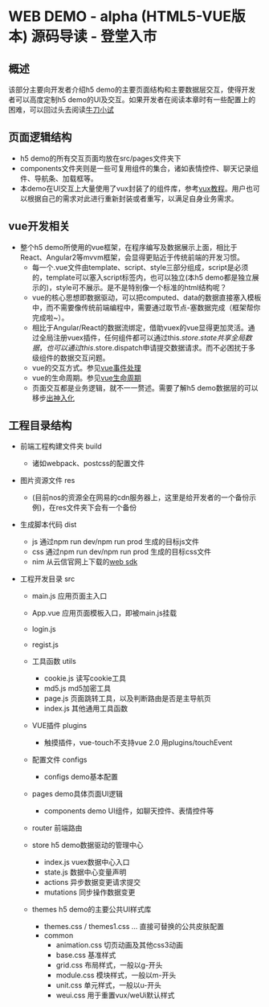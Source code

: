# WEB DEMO - alpha (HTML5-VUE版本) 源码导读 - 登堂入市
## 概述
该部分主要向开发者介绍h5 demo的主要页面结构和主要数据层交互，使得开发者可以高度定制h5 demo的UI及交互。如果开发者在阅读本章时有一些配置上的困难，可以回过头去阅读[牛刀小试](./h5-demo-guide-1.md)

## 页面逻辑结构
- h5 demo的所有交互页面均放在src/pages文件夹下
- components文件夹则是一些可复用组件的集合，诸如表情控件、聊天记录组件、导航条、加载框等。
- 本demo在UI交互上大量使用了vux封装了的组件库，参考[vux教程](https://vux.li/#/)。用户也可以根据自己的需求对此进行重新封装或者重写，以满足自身业务需求。

## vue开发相关
- 整个h5 demo所使用的vue框架，在程序编写及数据展示上面，相比于React、Angular2等mvvm框架，会显得更贴近于传统前端的开发习惯。
  - 每一个.vue文件由template、script、style三部分组成，script是必须的，template可以塞入script标签内，也可以独立(本h5 demo都是独立展示的)，style可不展示。是不是特别像一个标准的html结构呢？
  - vue的核心思想即数据驱动，可以把computed、data的数据直接塞入模板中，而不需要像传统前端编程中，需要通过取节点-塞数据完成（框架帮你完成啦~）。
  - 相比于Angular/React的数据流绑定，借助vuex的vue显得更加灵活。通过全局注册vuex插件，任何组件都可以通过this.$store.state共享全局数据，也可以通过this.$store.dispatch申请提交数据请求。而不必困扰于多级组件的数据交互问题。
  - vue的交互方式。参见[vue事件处理](https://cn.vuejs.org/v2/guide/events.html)
  - vue的生命周期。参见[vue生命周期](https://cn.vuejs.org/v2/guide/instance.html#生命周期图示)
  - 页面交互都是业务逻辑，就不一一赘述。需要了解h5 demo数据层的可以移步[出神入化](./h5-demo-guide-3.md)

## 工程目录结构
- 前端工程构建文件夹 build
  - 诸如webpack、postcss的配置文件

- 图片资源文件 res
  - (目前nos的资源全在网易的cdn服务器上，这里是给开发者的一个备份示例)，在res文件夹下会有一个备份

- 生成脚本代码 dist
  - js 通过npm run dev/npm run prod 生成的目标js文件
  - css 通过npm run dev/npm run prod 生成的目标css文件
  - nim 从云信官网上下载的[web sdk](http://netease.im/im-sdk-demo)

- 工程开发目录 src
  - main.js 应用页面主入口
  - App.vue 应用页面模板入口，即被main.js挂载
  - login.js
  - regist.js

  - 工具函数 utils
    - cookie.js 读写cookie工具
    - md5.js md5加密工具
    - page.js 页面跳转工具，以及判断路由是否是主导航页
    - index.js 其他通用工具函数

  - VUE插件 plugins
    - 触摸插件，vue-touch不支持vue 2.0 用plugins/touchEvent

  - 配置文件 configs
    - configs demo基本配置

  - pages demo具体页面UI逻辑
    - components demo UI组件，如聊天控件、表情控件等

  - router 前端路由

  - store h5 demo数据驱动的管理中心
    - index.js vuex数据中心入口
    - state.js 数据中心变量声明
    - actions 异步数据变更请求提交
    - mutations 同步操作数据变更

  - themes h5 demo的主要公共UI样式库
    - themes.css / themes1.css ... 直接可替换的公共皮肤配置
    - common
      - animation.css 切页动画及其他css3动画
      - base.css 基准样式
      - grid.css 布局样式，一般以g-开头
      - module.css 模块样式，一般以m-开头
      - unit.css 单元样式，一般以u-开头
      - weui.css 用于重置vux/weUi默认样式